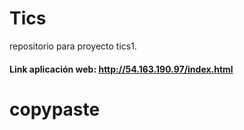 # Tics
repositorio para proyecto tics1.

#### Link aplicación web: http://54.163.190.97/index.html
# copypaste
